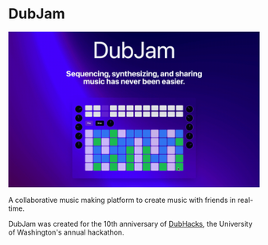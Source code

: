 # DubJam

![DubJamGif](dubjam.gif)

A collaborative music making platform to create music with friends in real-time. 

DubJam was created for the 10th anniversary of [DubHacks](https://dubhacks.co/), the University of Washington's annual hackathon. 
